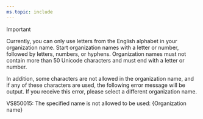 ```yaml
---
ms.topic: include
---
```


> [!IMPORTANT]
> Currently, you can only use letters from the English alphabet in your organization name. Start organization names with a letter or number, followed by letters, numbers, or hyphens. Organization names must not contain more than 50 Unicode characters and must end with a letter or number.
>
> In addition, some characters are not allowed in the organization name, and if any of these characters are used, the following error message will be output. If you receive this error, please select a different organization name.
> 
> VS850015: The specified name is not allowed to be used: {Organization name}
